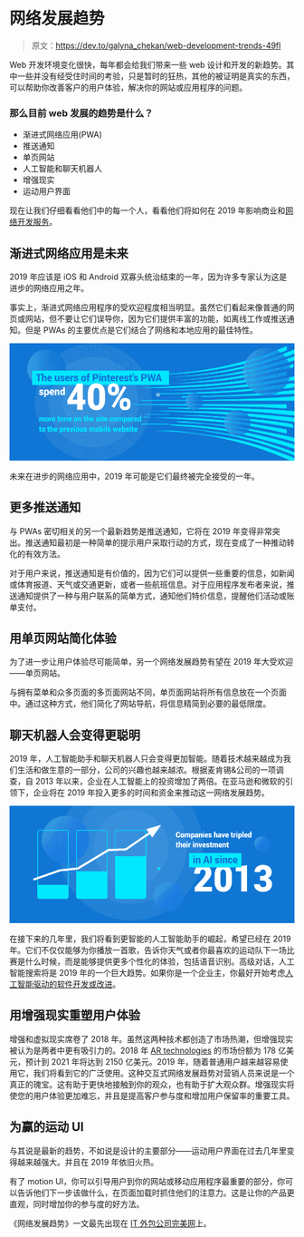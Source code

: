 # 网络发展趋势

> 原文：<https://dev.to/galyna_chekan/web-development-trends-49fl>

Web 开发环境变化很快，每年都会给我们带来一些 web 设计和开发的新趋势。其中一些并没有经受住时间的考验，只是暂时的狂热，其他的被证明是真实的东西，可以帮助你改善客户的用户体验，解决你的网站或应用程序的问题。

### 那么目前 web 发展的趋势是什么？

*   渐进式网络应用(PWA)
*   推送通知
*   单页网站
*   人工智能和聊天机器人
*   增强现实
*   运动用户界面

现在让我们仔细看看他们中的每一个人，看看他们将如何在 2019 年影响商业和[网络开发服务](https://perfectial.com/services/web-application-development/)。

## 渐进式网络应用是未来

2019 年应该是 iOS 和 Android 双寡头统治结束的一年，因为许多专家认为这是进步的网络应用之年。

事实上，渐进式网络应用程序的受欢迎程度相当明显。虽然它们看起来像普通的网页或网站，但不要让它们误导你，因为它们提供丰富的功能，如离线工作或推送通知。但是 PWAs 的主要优点是它们结合了网络和本地应用的最佳特性。

[![web development trends: progressive web apps](img/cec723d593de09926fd66c11b4a2819a.png)](https://res.cloudinary.com/practicaldev/image/fetch/s--9Ii_Xfpm--/c_limit%2Cf_auto%2Cfl_progressive%2Cq_auto%2Cw_880/http://perfectial.com/wp-content/uploads/2019/03/Progressive-web-apps-are-the-future.jpg)

未来在进步的网络应用中，2019 年可能是它们最终被完全接受的一年。

## 更多推送通知

与 PWAs 密切相关的另一个最新趋势是推送通知，它将在 2019 年变得非常突出。推送通知最初是一种简单的提示用户采取行动的方式，现在变成了一种推动转化的有效方法。

对于用户来说，推送通知是有价值的，因为它们可以提供一些重要的信息，如新闻或体育报道、天气或交通更新，或者一些航班信息。对于应用程序发布者来说，推送通知提供了一种与用户联系的简单方式，通知他们特价信息，提醒他们活动或账单支付。

## 用单页网站简化体验

为了进一步让用户体验尽可能简单，另一个网络发展趋势有望在 2019 年大受欢迎——单页网站。

与拥有菜单和众多页面的多页面网站不同，单页面网站将所有信息放在一个页面中。通过这种方式，他们简化了网站导航，将信息精简到必要的最低限度。

## 聊天机器人会变得更聪明

2019 年，人工智能助手和聊天机器人只会变得更加智能。随着技术越来越成为我们生活和做生意的一部分，公司的兴趣也越来越浓。根据麦肯锡&公司的一项调查，自 2013 年以来，企业在人工智能上的投资增加了两倍。在亚马逊和微软的引领下，企业将在 2019 年投入更多的时间和资金来推动这一网络发展趋势。

[![Web development trends: Chatbots](img/4e02960b1885c9e1e38b89a42f41a8c0.png)](https://res.cloudinary.com/practicaldev/image/fetch/s--9Fv5Dq7X--/c_limit%2Cf_auto%2Cfl_progressive%2Cq_auto%2Cw_880/http://perfectial.com/wp-content/uploads/2019/03/Chatbots-will-become-smarter.jpg)

在接下来的几年里，我们将看到更智能的人工智能助手的崛起，希望已经在 2019 年。它们不仅仅能够为你播放一首歌，告诉你天气或者你最喜欢的运动队下一场比赛是什么时候，而是能够提供更多个性化的体验，包括语音识别。高级对话，人工智能搜索将是 2019 年的一个巨大趋势。如果你是一个企业主，你最好开始考虑[人工智能驱动的软件开发或改进](https://perfectial.com/services/ml-ai-development/)。

## 用增强现实重塑用户体验

增强和虚拟现实席卷了 2018 年。虽然这两种技术都创造了市场热潮，但增强现实被认为是两者中更有吸引力的。2018 年 [AR technologies](https://dev.to/galyna_chekan/augmented-reality-for-business--3io3) 的市场份额为 178 亿美元，预计到 2021 年将达到 2150 亿美元。2019 年，随着普通用户越来越容易使用它，我们将看到它的广泛使用。这种交互式网络发展趋势对营销人员来说是一个真正的瑰宝。这有助于更快地接触到你的观众，也有助于扩大观众群。增强现实将使您的用户体验更加难忘，并且是提高客户参与度和增加用户保留率的重要工具。

## 为赢的运动 UI

与其说是最新的趋势，不如说是设计的主要部分——运动用户界面在过去几年里变得越来越强大。并且在 2019 年依旧火热。

有了 motion UI，你可以引导用户到你的网站或移动应用程序最重要的部分，你可以告诉他们下一步该做什么，在页面加载时抓住他们的注意力。这是让你的产品更直观，同时增加你的参与度的好方法。

《网络发展趋势》一文最先出现在 [IT 外包公司完美网](https://perfectial.com)上。